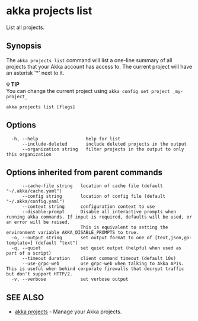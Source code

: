 # akka projects list

List all projects.

## Synopsis

The `akka projects list` command will list a one-line summary of all projects that your Akka account has access to.
The current project will have an asterisk '*' next to it.

**💡 TIP**\
You can change the current project using `akka config set project _my-project_`

```
akka projects list [flags]
```

## Options

```
  -h, --help                  help for list
      --include-deleted       include deleted projects in the output
      --organization string   filter projects in the output to only this organization
```

## Options inherited from parent commands

```
      --cache-file string   location of cache file (default "~/.akka/cache.yaml")
      --config string       location of config file (default "~/.akka/config.yaml")
      --context string      configuration context to use
      --disable-prompt      Disable all interactive prompts when running akka commands. If input is required, defaults will be used, or an error will be raised.
                            This is equivalent to setting the environment variable AKKA_DISABLE_PROMPTS to true.
  -o, --output string       set output format to one of [text,json,go-template=] (default "text")
  -q, --quiet               set quiet output (helpful when used as part of a script)
      --timeout duration    client command timeout (default 10s)
      --use-grpc-web        use grpc-web when talking to Akka APIs. This is useful when behind corporate firewalls that decrypt traffic but don't support HTTP/2.
  -v, --verbose             set verbose output
```

## SEE ALSO

* [akka projects](akka_projects.html)	 - Manage your Akka projects.
